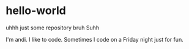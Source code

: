 # hello-world
uhhh just some repository bruh
Suhh

I'm andi. I like to code. Sometimes I code on a Friday night just for fun.
